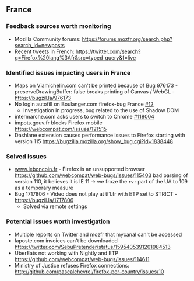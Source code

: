 ## France

### Feedback sources worth monitoring
* Mozilla Community forums: https://forums.mozfr.org/search.php?search_id=newposts
* Recent tweets in French: https://twitter.com/search?q=Firefox%20lang%3Afr&src=typed_query&f=live

### Identified issues impacting users in France
* Maps on Viamichelin.com can't be printed because of Bug 976173 - preserveDrawingBuffer: false breaks printing of Canvas / WebGL - https://bugzil.la/976173
* No login autofill on Boulanger.com firefox-bug France [#12](https://github.com/pascalchevrel/firefox-per-country/issues/12)
  - Investigation in progress, bug related to the use of Shadow DOM 
* intermarche.com asks users to switch to Chrome [#118004](https://webcompat.com/issues/118004)
* impots.gouv.fr blocks Firefox mobile https://webcompat.com/issues/121515
* Dashlane extension causes performance issues to Firefox starting with version 115 https://bugzilla.mozilla.org/show_bug.cgi?id=1838448

### Solved issues
* www.leboncoin.fr - Firefox is an unsupported browser https://github.com/webcompat/web-bugs/issues/115403 bad parsing of version 110, it believes it is IE 11 -> we froze the `rv:` part of the UA to 109 as a temporary measure
* Bug 1717806 - Video does not play at tf1.fr with ETP set to STRICT - https://bugzil.la/1717806
    - Solved via remote settings

### Potential issues worth investigation
* Multiple reports on Twitter and mozfr that mycanal can't be accessed
* laposte.com invoices can't be downloaded https://twitter.com/SebuPretender/status/1595405391201984513
* UberEats not working with Nightly and ETP https://github.com/webcompat/web-bugs/issues/114611
* Ministry of Justice refuses Firefox connections: http://github.com/pascalchevrel/firefox-per-country/issues/10
